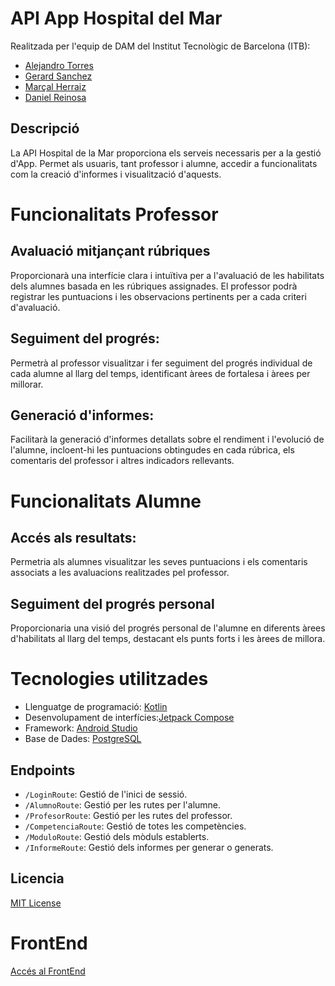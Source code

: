 # API App Hospital del Mar

Realitzada per l'equip de DAM del Institut Tecnològic de Barcelona (ITB): 
- [Alejandro Torres](https://github.com/alextorrees)
- [Gerard Sanchez](https://github.com/Gesa09)
- [Marçal Herraiz](https://github.com/MarcalHerraiz)
- [Daniel Reinosa](https://github.com/DReino03)

## Descripció
La API Hospital de la Mar proporciona els serveis necessaris per a la gestió d'App. Permet als usuaris, tant professor i alumne, accedir a funcionalitats com la creació d'informes i visualització d'aquests.

# Funcionalitats Professor
## Avaluació mitjançant rúbriques 
Proporcionarà una interfície clara i intuïtiva per a l'avaluació de les habilitats dels alumnes basada en les rúbriques assignades. El professor podrà registrar les puntuacions i les observacions pertinents per a cada criteri d'avaluació.

## Seguiment del progrés:
Permetrà al professor visualitzar i fer seguiment del progrés individual de cada alumne al llarg del temps, identificant àrees de fortalesa i àrees per millorar.

## Generació d'informes: 
Facilitarà la generació d'informes detallats sobre el rendiment i l'evolució de l'alumne, incloent-hi les puntuacions obtingudes en cada rúbrica, els comentaris del professor i altres indicadors rellevants.

# Funcionalitats Alumne
## Accés als resultats:
Permetria als alumnes visualitzar les seves puntuacions i els comentaris associats a les avaluacions realitzades pel professor.

## Seguiment del progrés personal
Proporcionaria una visió del progrés personal de l'alumne en diferents àrees d'habilitats al llarg del temps, destacant els punts forts i les àrees de millora.

# Tecnologies utilitzades 
- Llenguatge de programació: [Kotlin](https://kotlinlang.org/)
- Desenvolupament de interfícies:[Jetpack Compose](https://developer.android.com/develop/ui/compose/documentation?hl=es-419)
- Framework: [Android Studio](https://developer.android.com/studio)
- Base de Dades: [PostgreSQL](https://www.postgresql.org/)

## Endpoints
- `/LoginRoute`: Gestió de l'inici de sessió.
- `/AlumnoRoute`: Gestió per les rutes per l'alumne.
- `/ProfesorRoute`: Gestió per les rutes del professor.
- `/CompetenciaRoute`: Gestió de totes les competències.
- `/ModuloRoute`: Gestió dels mòduls establerts.
- `/InformeRoute`: Gestió dels informes per generar o generats.

## Licencia
[MIT License]()

# FrontEnd
[Accés al FrontEnd](https://github.com/DReino03/HospitalMar)

